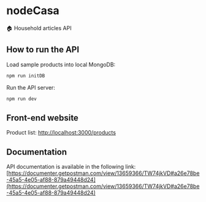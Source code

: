 # nodeCasa

🏠 Household articles API

## How to run the API

Load sample products into local MongoDB:

```bash
npm run initDB
```

Run the API server:

```bash
npm run dev
```

## Front-end website

Product list: [http://localhost:3000/products](http://localhost:3000/products)

## Documentation

API documentation is available in the following link: [https://documenter.getpostman.com/view/13659366/TW74jkVD#a26e78be-45a5-4e05-af88-879a49448d24](https://documenter.getpostman.com/view/13659366/TW74jkVD#a26e78be-45a5-4e05-af88-879a49448d24)
